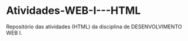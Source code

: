 # Atividades-WEB-I---HTML
Repositório das atividades (HTML) da disciplina de DESENVOLVIMENTO WEB I.
